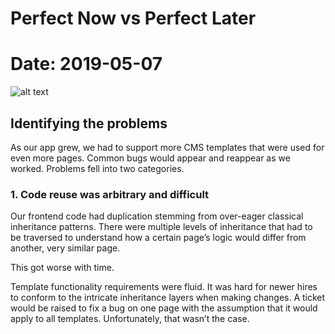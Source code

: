# Perfect Now vs Perfect Later
# Date: 2019-05-07

![alt text](https://www.google.com/images/branding/googlelogo/1x/googlelogo_color_272x92dp.png)

## Identifying the problems
As our app grew, we had to support more CMS templates that were used for even more pages. Common bugs would appear and reappear as we worked. Problems fell into two categories.

### 1. Code reuse was arbitrary and difficult
Our frontend code had duplication stemming from over-eager classical inheritance patterns. There were multiple levels of inheritance that had to be traversed to understand how a certain page’s logic would differ from another, very similar page.

This got worse with time.

Template functionality requirements were fluid. It was hard for newer hires to conform to the intricate inheritance layers when making changes. A ticket would be raised to fix a bug on one page with the assumption that it would apply to all templates. Unfortunately, that wasn’t the case.

